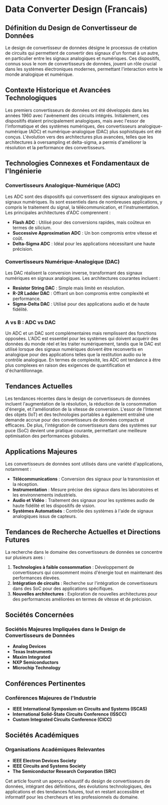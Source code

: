 # Data Converter Design (Francais)

## Définition du Design de Convertisseur de Données

Le design de convertisseur de données désigne le processus de création de circuits qui permettent de convertir des signaux d'un format à un autre, en particulier entre les signaux analogiques et numériques. Ces dispositifs, connus sous le nom de convertisseurs de données, jouent un rôle crucial dans les systèmes électroniques modernes, permettant l'interaction entre le monde analogique et numérique.

## Contexte Historique et Avancées Technologiques

Les premiers convertisseurs de données ont été développés dans les années 1960 avec l'avènement des circuits intégrés. Initialement, ces dispositifs étaient principalement analogiques, mais avec l'essor de l'informatique et des systèmes numériques, des convertisseurs analogique-numérique (ADC) et numérique-analogique (DAC) plus sophistiqués ont été conçus. L'évolution vers des architectures plus avancées, telles que les architectures à oversampling et delta-sigma, a permis d'améliorer la résolution et la performance des convertisseurs.

## Technologies Connexes et Fondamentaux de l'Ingénierie

### Convertisseurs Analogique-Numérique (ADC)

Les ADC sont des dispositifs qui convertissent des signaux analogiques en signaux numériques. Ils sont essentiels dans de nombreuses applications, y compris le traitement du signal, la télécommunication, et l'instrumentation. Les principales architectures d'ADC comprennent :

- **Flash ADC** : Utilisé pour des conversions rapides, mais coûteux en termes de silicium.
- **Successive Approximation ADC** : Un bon compromis entre vitesse et coût.
- **Delta-Sigma ADC** : Idéal pour les applications nécessitant une haute précision.

### Convertisseurs Numérique-Analogique (DAC)

Les DAC réalisent la conversion inverse, transformant des signaux numériques en signaux analogiques. Les architectures courantes incluent :

- **Resistor String DAC** : Simple mais limité en résolution.
- **R-2R Ladder DAC** : Offrant un bon compromis entre complexité et performance.
- **Sigma-Delta DAC** : Utilisé pour des applications audio et de haute fidélité.

### A vs B : ADC vs DAC

Un ADC et un DAC sont complémentaires mais remplissent des fonctions opposées. L'ADC est essentiel pour les systèmes qui doivent acquérir des données du monde réel et les traiter numériquement, tandis que le DAC est utilisé lorsque des signaux numériques doivent être reconvertis en analogique pour des applications telles que la restitution audio ou le contrôle analogique. En termes de complexité, les ADC ont tendance à être plus complexes en raison des exigences de quantification et d'échantillonnage.

## Tendances Actuelles

Les tendances récentes dans le design de convertisseurs de données incluent l'augmentation de la résolution, la réduction de la consommation d'énergie, et l'amélioration de la vitesse de conversion. L'essor de l'Internet des objets (IoT) et des technologies portables a également entraîné une demande accrue pour des convertisseurs de données compacts et efficaces. De plus, l'intégration de convertisseurs dans des systèmes sur puce (SoC) devient une pratique courante, permettant une meilleure optimisation des performances globales.

## Applications Majeures

Les convertisseurs de données sont utilisés dans une variété d'applications, notamment :

- **Télécommunications** : Conversion des signaux pour la transmission et la réception.
- **Instrumentation** : Mesure précise des signaux dans les laboratoires et les environnements industriels.
- **Audio et Vidéo** : Traitement des signaux pour les systèmes audio de haute fidélité et les dispositifs de vision.
- **Systèmes Automatisés** : Contrôle des systèmes à l'aide de signaux analogiques issus de capteurs.

## Tendances de Recherche Actuelles et Directions Futures

La recherche dans le domaine des convertisseurs de données se concentre sur plusieurs axes :

1. **Technologies à faible consommation** : Développement de convertisseurs qui consomment moins d'énergie tout en maintenant des performances élevées.
2. **Intégration de circuits** : Recherche sur l'intégration de convertisseurs dans des SoC pour des applications spécifiques.
3. **Nouvelles architectures** : Exploration de nouvelles architectures pour des performances améliorées en termes de vitesse et de précision.

## Sociétés Concernées

### Sociétés Majeures Impliquées dans le Design de Convertisseurs de Données

- **Analog Devices**
- **Texas Instruments**
- **Maxim Integrated**
- **NXP Semiconductors**
- **Microchip Technology**

## Conférences Pertinentes

### Conférences Majeures de l'Industrie

- **IEEE International Symposium on Circuits and Systems (ISCAS)**
- **International Solid-State Circuits Conference (ISSCC)**
- **Custom Integrated Circuits Conference (CICC)**

## Sociétés Académiques

### Organisations Académiques Relevantes

- **IEEE Electron Devices Society**
- **IEEE Circuits and Systems Society**
- **The Semiconductor Research Corporation (SRC)**

Cet article fournit un aperçu exhaustif du design de convertisseurs de données, intégrant des définitions, des évolutions technologiques, des applications et des tendances futures, tout en restant accessible et informatif pour les chercheurs et les professionnels du domaine.